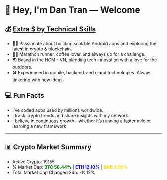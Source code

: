 # 👋 Hey, I'm Dan Tran — Welcome

## 💰 <a href="https://dantech.academy" target="_blank">Extra $ by Technical Skills</a>

- 🧑‍💻 Passionate about building scalable Android apps and exploring the latest in crypto & blockchain.
- 🏃‍♂️ Marathon runner, coffee lover, and always up for a challenge.
- 🌏 Based in the HCM - VN, blending tech innovation with a love for the outdoors.
- 🛠️ Experienced in mobile, backend, and cloud technologies. Always tinkering with new ideas.

## 💻 Fun Facts

- I’ve coded apps used by millions worldwide.
- I track crypto trends and share insights with my network.
- I believe in continuous growth—whether it’s running a faster mile or learning a new framework.

---

## 📊 Crypto Market Summary

- Active Crypto: 19155
- % Market Cap: <span style="color: green; font-weight: bold;">BTC 58.44%</span> | <span style="color: blue; font-weight: bold;">ETH 12.10%</span> | <span style="color: gold; font-weight: bold;">BNB 3.99%</span>
- Total Market Cap Changed 24h: -10.12%
